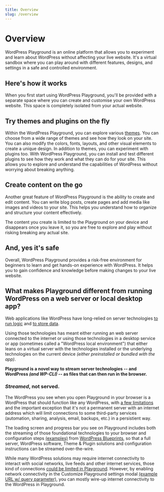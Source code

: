 ```yaml
---
title: Overview
slug: /overview
---
```


# Overview

WordPress Playground is an online platform that allows you to experiment and learn about WordPress without affecting your live website. It's a virtual sandbox where you can play around with different features, designs, and settings in a safe and controlled environment.

## Here's how it works

When you first start using WordPress Playground, you'll be provided with a separate space where you can create and customise your own WordPress website. This space is completely isolated from your actual website.

## Try themes and plugins on the fly

Within the WordPress Playground, you can explore various [themes](https://developer.wordpress.org/themes/getting-started/what-is-a-theme/). You can choose from a wide range of themes and see how they look on your site. You can also modify the colors, fonts, layouts, and other visual elements to create a unique design.
In addition to themes, you can experiment with plugins too. With WordPress Playground, you can install and test different plugins to see how they work and what they can do for your site. This allows you to explore and understand the capabilities of WordPress without worrying about breaking anything.

## Create content on the go

Another great feature of WordPress Playground is the ability to create and edit content. You can write blog posts, create pages and add media like images and videos to your site. This helps you understand how to organize and structure your content effectively.

The content you create is limited to the Playground on your device and disappears once you leave it, so you are free to explore and play without risking breaking any actual site.

## And, yes it's safe

Overall, WordPress Playground provides a risk-free environment for beginners to learn and get hands-on experience with WordPress. It helps you to gain confidence and knowledge before making changes to your live website.

## What makes Playground different from running WordPress on a web server or local desktop app?

Web applications like WordPress have long-relied on server technologies [to run logic](https://wordpress.github.io/wordpress-playground/architecture/wasm-php-overview) and [to store data](https://wordpress.github.io/wordpress-playground/architecture/wordpress#sqlite).

Using those technologies has meant either running an web server connected to the internet or using those technologies in a desktop service or app (sometimes called a "WordPress local environment") that either leans on a virtual server with the technologies installed or the underlying technologies on the current device _(either preinstalled or bundled with the app)_.

**Playground is a novel way to stream server technologies -- and WordPress _(and WP-CLI)_ -- as files that can then run in the browser.**

### _Streamed_, not served.

The WordPress you see when you open Playground in your browser is a WordPress that should function like any WordPress, with [a few limitations](https://wordpress.github.io/wordpress-playground/limitations) and the important exception that it's not a permanent server with an internet address which will limit connections to some third-party services (automation, sharing, analysis, email, backups, etc.) in a persistient way.

The loading screen and progress bar you see on Playground includes both the streaming of those foundational technologies to your browser and configuration steps [(examples)](https://wordpress.github.io/wordpress-playground/blueprints-api/examples) from [WordPress Blueprints](https://github.com/WordPress/blueprints-library), so that a full server, WordPress software, Theme & Plugin solutions and configuration instructions can be streamed over-the-wire.

While many WordPress solutions may require internet connectivity to interact with social networks, live feeds and other internet services, those kind of connections [could be limited in Playground](https://wordpress.github.io/wordpress-playground/architecture/wasm-php-overview/#networking-support-varies-between-platforms). However, by enabling network connectivity in the Customize Playground settings modal [(example URL w/ query parameter)](https://playground.wordpress.net/?networking=yes), you can mostly wire-up internet connectivity to the WordPress in Playground.
